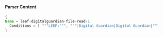 #### Parser Content
```Java
{
Name = leef-digitalguardian-file-read-1
  Conditions = [ """LEEF:""", """|Digital Guardian|Digital Guardian|""", """DigitalGuardian-Events""", """|File Read|""" ]
}
```